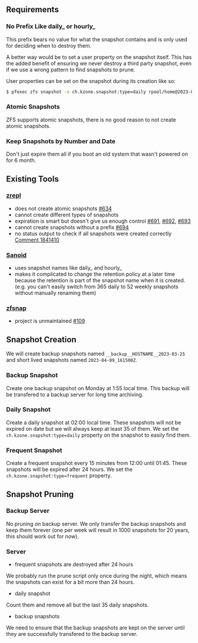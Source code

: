 ## Requirements

### No Prefix Like daily\_ or hourly\_

This prefix bears no value for what the snapshot contains and is only used for deciding when to destroy them.

A better way would be to set a user property on the snapshot itself. This has the added benefit of ensuring we never destroy a third party snapshot, even if we use a wrong pattern to find snapshots to prune.

User properties can be set on the snapshot during its creation like so:

```sh
$ pfexec zfs snapshot -o ch.kzone.snapshot:type=daily rpool/home@2023-04-09_155300Z
```

### Atomic Snapshots

ZFS supports atomic snapshots, there is no good reason to not create atomic snapshots.

### Keep Snapshots by Number and Date

Don't just expire them all if you boot an old system that wasn't powered on for 6 month.

## Existing Tools

### [zrepl](https://github.com/zrepl/zrepl)

- does not create atomic snapshots [#634](https://github.com/zrepl/zrepl/issues/634)
- cannot create different types of snapshots
- expiration is smart but doesn't give us enough control [#691](https://github.com/zrepl/zrepl/issues/691), [#692](https://github.com/zrepl/zrepl/issues/692), [#693](https://github.com/zrepl/zrepl/issues/693)
- cannot create snapshots without a prefix [#694](https://github.com/zrepl/zrepl/issues/694)
- no status output to check if all snapshots were created correctly [Comment 1841410](https://github.com/zrepl/zrepl/discussions/547#discussioncomment-1841410)

### [Sanoid](https://github.com/jimsalterjrs/sanoid)

- uses snapshot names like daily\_ and hourly\_
- makes it complicated to change the retention policy at a later time because the retention is part of the snapshot name when it is created. (e.g. you can't easily switch from 365 daily to 52 weekly snapshots without manually renaming them)

### [zfsnap](https://github.com/zfsnap/zfsnap)

- project is unmaintained [#109](https://github.com/zfsnap/zfsnap/issues/109)

## Snapshot Creation

We will create backup snapshots named `__backup__HOSTNAME__2023-03-25` and short lived snapshots named `2023-04-09_161500Z`.

### Backup Snapshot

Create one backup snapshot on Monday at 1:55 local time. This backup will be transfered to a backup server for long time archiving.

### Daily Snapshot

Create a daily snapshot at 02:00 local time. These snapshots will not be expired on date but we will always keep at least 35 of them. We set the `ch.kzone.snapshot:type=daily` property on the snapshot to easily find them.

### Frequent Snapshot

Create a frequent snapshot every 15 minutes from 12:00 until 01:45. These snapshots will be expired after 24 hours. We set the `ch.kzone.snapshot:type=frequent` property.

## Snapshot Pruning

### Backup Server

No pruning on backup server. We only transfer the backup snapshots and keep them forever (one per week will result in 1000 snapshots for 20 years, this should work out for now).

### Server

- frequent snapshots are destroyed after 24 hours

We probably run the prune script only once during the night, which means the snapshots can exist for a bit more than 24 hours.

- daily snapshot

Count them and remove all but the last 35 daily snapshots.

- backup snapshots

We need to ensure that the backup snapshots are kept on the server until they are successfully transfered to the backup server.
